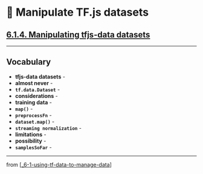 # 🧮 Manipulate TF.js datasets

## [**6.1.4.** Manipulating tfjs-data datasets](https://livebook.manning.com/book/deep-learning-with-javascript/chapter-6/60)

---

## **Vocabulary**

- **tfjs-data datasets** -
- **almost never** -
- **`tf.data.Dataset`** -
- **considerations** -
- **training data** -
- **`map()`** -
- **`preprocessFn`** -
- **`dataset.map()`** -
- **`streaming normalization`** -
- **limitations** -
- **possibility** -
- **`samplesSoFar`** -

---
from [[_6-1-using-tf-data-to-manage-data]]

[//begin]: # "Autogenerated link references for markdown compatibility"
[_6-1-using-tf-data-to-manage-data]: _6-1-using-tf-data-to-manage-data.md "🧮 Manage with TF.data"
[//end]: # "Autogenerated link references"

